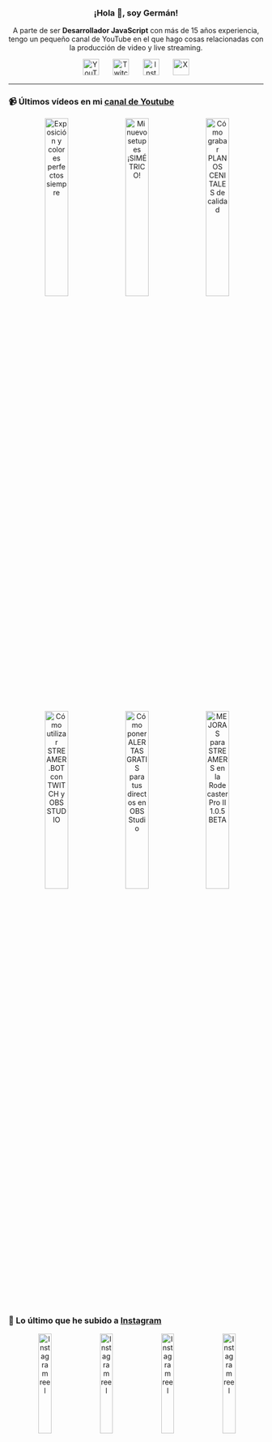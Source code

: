 <p align="center" width="300">
  <h3 align="center">¡Hola 👋, soy Germán!</h3>
</p>

<p align="center">A parte de ser <strong>Desarrollador JavaScript</strong> con más de 15 años experiencia, tengo un pequeño canal de YouTube en el que hago cosas relacionadas con la producción de video y live streaming.</p>

<p align="center">
  <a href="https://youtube.com/@germix" target="blank"><img src="https://cdn.simpleicons.org/youtube/FF0000" alt="YouTube" title="YouTube" width="32px" /></a>
  &#8287;&#8287;&#8287;&#8287;&#8287;
  <a href="https://twitch.tv/germix_tv" target="blank"><img src="https://cdn.simpleicons.org/twitch/9146FF" alt="Twitch" title="Twitch" width="32px" /></a>
  &#8287;&#8287;&#8287;&#8287;&#8287;
  <a href="https://instagram.com/germix_tv" target="blank"><img src="https://cdn.simpleicons.org/instagram/E4405F" alt="Instagram" title="Instagram" width="32px" /></a>
  &#8287;&#8287;&#8287;&#8287;&#8287;
  <a href="https://x.com/germix_tv" target="blank"><img src="https://cdn.simpleicons.org/x/000000" alt="X" title="X" width="32px" />
  </a>
</p>

<hr />

<p align="center">
  <h3>📹 Últimos vídeos en mi <a href="https://youtube.com/@germix?sub_confirmation=1" target="blank">canal de Youtube</a></h3>
</p>
<p align="center">&#8287;<a href="https://youtu.be/7VGfZ_7lhag" target="blank"><img width="30%" src="https://img.youtube.com/vi/7VGfZ_7lhag/mqdefault.jpg" alt="Exposición y colores perfectos siempre" title="Exposición y colores perfectos siempre" /></a>  &#8287;<a href="https://youtu.be/ibEAW0cBqQA" target="blank"><img width="30%" src="https://img.youtube.com/vi/ibEAW0cBqQA/mqdefault.jpg" alt="Mi nuevo setup es ¡SIMÉTRICO!" title="Mi nuevo setup es ¡SIMÉTRICO!" /></a>  &#8287;<a href="https://youtu.be/2XDhlqEN3cE" target="blank"><img width="30%" src="https://img.youtube.com/vi/2XDhlqEN3cE/mqdefault.jpg" alt="Cómo grabar PLANOS CENITALES de calidad" title="Cómo grabar PLANOS CENITALES de calidad" /></a><br />  &#8287;<a href="https://youtu.be/2AilFoiYnlc" target="blank"><img width="30%" src="https://img.youtube.com/vi/2AilFoiYnlc/mqdefault.jpg" alt="Cómo utilizar STREAMER.BOT con TWITCH y OBS STUDIO" title="Cómo utilizar STREAMER.BOT con TWITCH y OBS STUDIO" /></a>  &#8287;<a href="https://youtu.be/3EUPLZjGjkY" target="blank"><img width="30%" src="https://img.youtube.com/vi/3EUPLZjGjkY/mqdefault.jpg" alt="Cómo poner ALERTAS GRATIS para tus directos en OBS Studio" title="Cómo poner ALERTAS GRATIS para tus directos en OBS Studio" /></a>  &#8287;<a href="https://youtu.be/3mLzME7gODA" target="blank"><img width="30%" src="https://img.youtube.com/vi/3mLzME7gODA/mqdefault.jpg" alt="MEJORAS para STREAMERS en la Rodecaster Pro II 1.0.5 BETA" title="MEJORAS para STREAMERS en la Rodecaster Pro II 1.0.5 BETA" /></a></p>

<p align="center">
  <h3>📸 Lo último que he subido a <a href="https://instagram.com/germix_tv" target="blank">Instagram</a></h3>
</p>
<p align="center">&#8287;<a href='https://instagram.com/p/DG3-Hz7tG2o' target='_blank'><img width='22.5%' src='https://instagram.fkiv3-1.fna.fbcdn.net/v/t51.2885-15/482893206_18273522145250009_594155479339286124_n.jpg?stp=dst-jpg_e15_tt6&efg=eyJ2ZW5jb2RlX3RhZyI6IkNMSVBTLmltYWdlX3VybGdlbi43MjB4MTI4MC5zZHIuZjc1NzYxLmRlZmF1bHRfY292ZXJfZnJhbWUifQ&_nc_ad=z-m&_nc_ht=instagram.fkiv3-1.fna.fbcdn.net&_nc_cat=105&_nc_oc=Q6cZ2QEg54xWa7excJWTYp1YnQzSbh8tKyTiVGfLXk6OWhiffVssKCt5JUbknzOTjzzzH08&_nc_ohc=T4DFW3T2W28Q7kNvgG_cd_j&_nc_gid=4tkkHVmxFuWoWWU5WE4A0Q&edm=ACHbZRIBAAAA&ccb=7-5&ig_cache_key=MzU4MjYwNTI0NDI3OTA1NzgzMg%3D%3D.3-ccb7-5&oh=00_AYFq4FfRVi9ORGl2WFCAjLEzZ6wLd6mhskVfU9heyIqm-g&oe=67ED7FAE&_nc_sid=c024bc' alt='Instagram reel' /></a>  &#8287;<a href='https://instagram.com/p/DG1W0YStUhY' target='_blank'><img width='22.5%' src='https://instagram.fkiv3-1.fna.fbcdn.net/v/t51.2885-15/482676477_18273415525250009_8907864230241733969_n.jpg?stp=dst-jpg_e15_tt6&efg=eyJ2ZW5jb2RlX3RhZyI6IkNMSVBTLmltYWdlX3VybGdlbi43MjB4MTI4MC5zZHIuZjc1NzYxLmRlZmF1bHRfY292ZXJfZnJhbWUifQ&_nc_ad=z-m&_nc_ht=instagram.fkiv3-1.fna.fbcdn.net&_nc_cat=105&_nc_oc=Q6cZ2QEg54xWa7excJWTYp1YnQzSbh8tKyTiVGfLXk6OWhiffVssKCt5JUbknzOTjzzzH08&_nc_ohc=jYfaxNNqGaUQ7kNvgEFJgaF&_nc_gid=4tkkHVmxFuWoWWU5WE4A0Q&edm=ACHbZRIBAAAA&ccb=7-5&ig_cache_key=MzU4MTg2OTQzNTE2MjgwNjM2MA%3D%3D.3-ccb7-5&oh=00_AYFLFIJ8EF08a5Pi5Hymq-9lf3JJg5Nnb_qmWcBEvFU0Uw&oe=67ED74A4&_nc_sid=c024bc' alt='Instagram reel' /></a>  &#8287;<a href='https://instagram.com/p/DGy8WEmNV-T' target='_blank'><img width='22.5%' src='https://instagram.fkiv3-1.fna.fbcdn.net/v/t51.2885-15/483018681_596387996560636_3341626206913871779_n.jpg?stp=dst-jpg_e15_tt6&efg=eyJ2ZW5jb2RlX3RhZyI6IkNMSVBTLmltYWdlX3VybGdlbi42NDB4MTEzNi5zZHIuZjcxODc4Lm5mcmFtZV9jb3Zlcl9mcmFtZSJ9&_nc_ad=z-m&_nc_ht=instagram.fkiv3-1.fna.fbcdn.net&_nc_cat=104&_nc_oc=Q6cZ2QEg54xWa7excJWTYp1YnQzSbh8tKyTiVGfLXk6OWhiffVssKCt5JUbknzOTjzzzH08&_nc_ohc=VOV3YtypqEkQ7kNvgHuGDvq&_nc_gid=4tkkHVmxFuWoWWU5WE4A0Q&edm=ACHbZRIBAAAA&ccb=7-5&ig_cache_key=MzU4MTE5MDA1MzI2ODExOTQ0Mw%3D%3D.3-ccb7-5&oh=00_AYE-meXi92ljFdRrYBP_TuC7W4jx1D2iB8KK-DDpz3alMg&oe=67ED8405&_nc_sid=c024bc' alt='Instagram reel' /></a>  &#8287;<a href='https://instagram.com/p/DGq28RTNOfm' target='_blank'><img width='22.5%' src='https://instagram.fkiv3-1.fna.fbcdn.net/v/t51.2885-15/482070130_1025043889660031_2266632807348045640_n.jpg?stp=dst-jpg_e15_tt6&efg=eyJ2ZW5jb2RlX3RhZyI6IkNMSVBTLmltYWdlX3VybGdlbi42NDB4MTEzNi5zZHIuZjcxODc4Lm5mcmFtZV9jb3Zlcl9mcmFtZSJ9&_nc_ad=z-m&_nc_ht=instagram.fkiv3-1.fna.fbcdn.net&_nc_cat=111&_nc_oc=Q6cZ2QEg54xWa7excJWTYp1YnQzSbh8tKyTiVGfLXk6OWhiffVssKCt5JUbknzOTjzzzH08&_nc_ohc=98vJ6uoqAH0Q7kNvgF6LJV5&_nc_gid=4tkkHVmxFuWoWWU5WE4A0Q&edm=ACHbZRIBAAAA&ccb=7-5&ig_cache_key=MzU3ODkxNDQ5MDE1NTMyOTUxMA%3D%3D.3-ccb7-5&oh=00_AYE95ixVXkdd1ZhaT1iY6Rt_qXXEa-ILFh3SLCb84IfFfg&oe=67ED873F&_nc_sid=c024bc' alt='Instagram reel' /></a></p>
